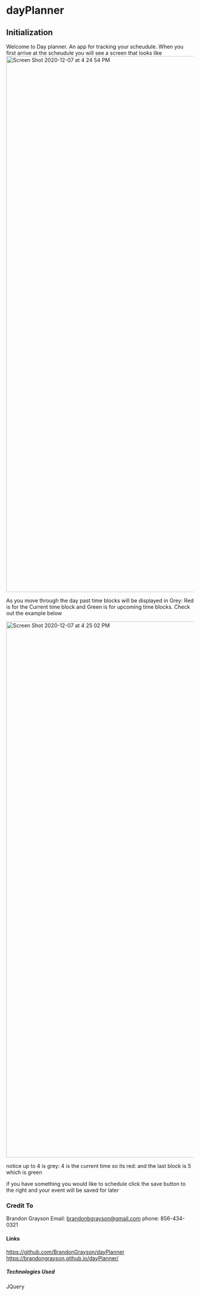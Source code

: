 # dayPlanner

## Initialization
Welcome to Day planner. An app for tracking your scheudule. When you first arrive at the scheudule you will see a screen that looks like 
<img width="1440" alt="Screen Shot 2020-12-07 at 4 24 54 PM" src="https://user-images.githubusercontent.com/64443434/101409071-544fa180-38ab-11eb-9862-944f6de54e64.png">

As you move through the day past time blocks will be displayed in Grey: Red is for the Current time block and Green is for upcoming time blocks. 
Check out the example below  

<img width="1440" alt="Screen Shot 2020-12-07 at 4 25 02 PM" src="https://user-images.githubusercontent.com/64443434/101409351-c627eb00-38ab-11eb-82ff-20cf8a62c79b.png">

notice up to 4 is grey: 4 is the current time so its red: and the last block is 5 which is green

if you have something you would like to schedule click the save button to the right and your event will be saved for later

### Credit To
Brandon Grayson
Email: brandonbgrayson@gmail.com
phone: 856-434-0321

#### Links 
https://github.com/BrandonGrayson/dayPlanner
https://brandongrayson.github.io/dayPlanner/

##### Technologies Used
JQuery
